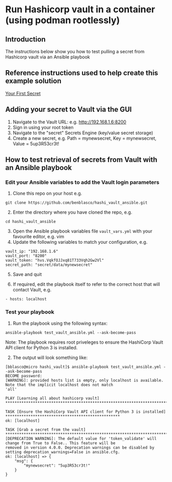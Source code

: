 # Run Hashicorp vault in a container (using podman rootlessly)

## Introduction

The instructions below show you how to test pulling a secret from Hashicorp vault via an Ansible playbook

## Reference instructions used to help create this example solution

[Your First Secret](https://learn.hashicorp.com/tutorials/vault/getting-started-first-secret)

## Adding your secret to Vault via the GUI

1. Navigate to the Vault URL: e.g. http://192.168.1.6:8200
2. Sign in using your root token
3. Navigate to the "secret" Secrets Engine (key/value secret storage)
4. Create a new secret, e.g. Path = mynewsecret, Key = mynewsecret, Value = 5up3R53cr3t! 

## How to test retrieval of secrets from Vault with an Ansible playbook

### Edit your Ansible variables to add the Vault login parameters

1. Clone this repo on your host e.g.
```
git clone https://github.com/benblasco/hashi_vault_ansible.git
```
2. Enter the directory where you have cloned the repo, e.g.
```
cd hashi_vault_ansible
```
3. Open the Ansible playbook variables file `vault_vars.yml` with your favourite editor, e.g. vim
4. Update the following variables to match your configuration, e.g.
```
vault_ip: "192.168.1.6"
vault_port: "8200"
vault_token: "hvs.VqkfOJJxq81T733Vqh2Gw2Vl"
secret_path: "secret/data/mynewsecret"
```

5. Save and quit

6. If required, edit the playbook itself to refer to the correct host that will contact Vault, e.g.
```
- hosts: localhost
```


### Test your playbook

1. Run the playbook using the following syntax:

```
ansible-playbook test_vault_ansible.yml --ask-become-pass
```
Note: The playbook requires root priveleges to ensure the HashiCorp Vault API client for Python 3 is installed.

2. The output will look something like:
```
[bblasco@micro hashi_vault]$ ansible-playbook test_vault_ansible.yml --ask-become-pass
BECOME password: 
[WARNING]: provided hosts list is empty, only localhost is available. Note that the implicit localhost does not match
'all'

PLAY [Learning all about hashicorp vault] *******************************************************************************

TASK [Ensure the HashiCorp Vault API client for Python 3 is installed] **************************************************
ok: [localhost]

TASK [Grab a secret from the vault] *************************************************************************************
[DEPRECATION WARNING]: The default value for 'token_validate' will change from True to False.. This feature will be 
removed in version 4.0.0. Deprecation warnings can be disabled by setting deprecation_warnings=False in ansible.cfg.
ok: [localhost] => {
    "msg": {
        "mynewsecret": "5up3R53cr3t!"
    }
}
```

